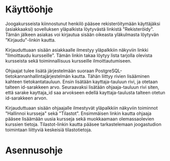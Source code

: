 # Käyttöohje

Joogakursseista kiinnostunut henkilö pääsee rekisteröitymään käyttäjäksi (asiakkaaksi) sovelluksen yläpalkista löytyvästä linkistä "Rekisteröidy". Tämän jälkeen asiakas voi kirjautua sisään oikeasta yläkulmasta löytyvän "Kirjaudu"-linkin kautta. 

Kirjauduttuaan sisään asiakkaalle ilmestyy yläpalkkiin näkyviin linkki "Ilmoittaudu kursseille". Tämän linkin takaa löytyy lista tarjolla olevista kursseista sekä toiminnallisuus kursseille ilmoittautumiseen.

Ohjaajat tulee lisätä järjestelmään suoraan PostgreSQL-tietokannanhallintajärjestelmän kautta. Tähän liittyy rivien lisääminen kahteen tietokantatauluun. Ensin lisätään kayttaja-tauluun rivi, ja otetaan talteen id-sarakkeen arvo. Seuraavaksi lisätään ohjaaja-tauluun rivi siten, että sarake kayttaja_id saa arvokseen edellä kayttaja-taulusta talteen otetun id-sarakkeen arvon. 

Kirjauduttuaan sisään ohjaajalle ilmestyvät yläpalkkiin näkyviin toiminnot "Hallinnoi kursseja" sekä "Tilastot". Ensimmäisen linkin kautta ohjaaja pääsee lisäämään uusia kursseja sekä muokkaamaan olemassaolevien kurssien tietoja. Tilastot-linkin kautta pääsee tarkastelemaan joogastudion toimintaan liittyviä keskeisiä tilastotietoja.

# Asennusohje